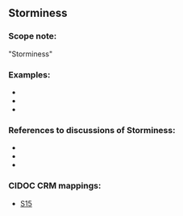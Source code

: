 
## Storminess 

###  Scope note: 
"Storminess" 

### Examples: 

* 
* 
* 

### References to discussions of Storminess:

* 

* 

* 

### CIDOC CRM mappings: 


* [S15](http://www.ics.forth.gr/isl/CRMsci/S15_Observable_Entity)